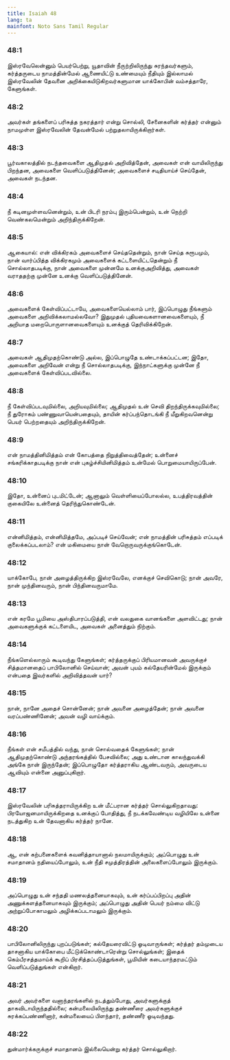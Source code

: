 ```yaml
---
title: Isaiah 48
lang: ta
mainfont: Noto Sans Tamil Regular
---
```


###  48:1

இஸ்ரவேலென்னும் பெயர்பெற்று, யூதாவின் நீருற்றிலிருந்து சுரந்தவர்களும், கர்த்தருடைய நாமத்தின்மேல் ஆணையிட்டு உண்மையும் நீதியும் இல்லாமல் இஸ்ரவேலின் தேவனை அறிக்கையிடுகிறவர்களுமான யாக்கோபின் வம்சத்தாரே, கேளுங்கள்.

###  48:2

அவர்கள் தங்களைப் பரிசுத்த நகரத்தார் என்று சொல்லி, சேனைகளின் கர்த்தர் என்னும் நாமமுள்ள இஸ்ரவேலின் தேவன்மேல் பற்றுதலாயிருக்கிறார்கள்.

###  48:3

பூர்வகாலத்தில் நடந்தவைகளை ஆதிமுதல் அறிவித்தேன், அவைகள் என் வாயிலிருந்து பிறந்தன, அவைகளை வெளிப்படுத்தினேன்; அவைகளைச் சடிதியாய்ச் செய்தேன், அவைகள் நடந்தன.

###  48:4

நீ கடினமுள்ளவனென்றும், உன் பிடரி நரம்பு இரும்பென்றும், உன் நெற்றி வெண்கலமென்றும் அறிந்திருக்கிறேன்.

###  48:5

ஆகையால்: என் விக்கிரகம் அவைகளைச் செய்ததென்றும், நான் செய்த சுரூபமும், நான் வார்ப்பித்த விக்கிரகமும் அவைகளைக் கட்டளையிட்டதென்றும் நீ சொல்லாதபடிக்கு, நான் அவைகளை முன்னமே உனக்குஅறிவித்து, அவைகள் வராததற்கு முன்னே உனக்கு வெளிப்படுத்தினேன்.

###  48:6

அவைகளைக் கேள்விப்பட்டாயே, அவைகளையெல்லாம் பார், இப்பொழுது நீங்களும் அவைகளை அறிவிக்கலாமல்லவோ? இதுமுதல் புதியவைகளானவைகளையும், நீ அறியாத மறைபொருளானவைகளையும் உனக்குத் தெரிவிக்கிறேன்.

###  48:7

அவைகள் ஆதிமுதற்கொண்டு அல்ல, இப்பொழுதே உண்டாக்கப்பட்டன; இதோ, அவைகளை அறிவேன் என்று நீ சொல்லாதபடிக்கு, இந்நாட்களுக்கு முன்னே நீ அவைகளைக் கேள்விப்படவில்லை.

###  48:8

நீ கேள்விப்படவுமில்லை, அறியவுமில்லை; ஆதிமுதல் உன் செவி திறந்திருக்கவுமில்லை; நீ துரோகம் பண்ணுவாயென்பதையும், தாயின் கர்ப்பந்தொடங்கி நீ மீறுகிறவனென்று பெயர் பெற்றதையும் அறிந்திருக்கிறேன்.

###  48:9

என் நாமத்தினிமித்தம் என் கோபத்தை நிறுத்திவைத்தேன்; உன்னைச் சங்கரிக்காதபடிக்கு நான் என் புகழ்ச்சியினிமித்தம் உன்மேல் பொறுமையாயிருப்பேன்.

###  48:10

இதோ, உன்னைப் புடமிட்டேன்; ஆனாலும் வெள்ளியைப்போலல்ல, உபத்திரவத்தின் குகையிலே உன்னைத் தெரிந்துகொண்டேன்.

###  48:11

என்னிமித்தம், என்னிமித்தமே, அப்படிச் செய்வேன்; என் நாமத்தின் பரிசுத்தம் எப்படிக் குலைக்கப்படலாம்? என் மகிமையை நான் வேறொருவருக்குங்கொடேன்.

###  48:12

யாக்கோபே, நான் அழைத்திருக்கிற இஸ்ரவேலே, எனக்குச் செவிகொடு; நான் அவரே, நான் முந்தினவரும், நான் பிந்தினவருமாமே.

###  48:13

என் கரமே பூமியை அஸ்திபாரப்படுத்தி, என் வலதுகை வானங்களை அளவிட்டது; நான் அவைகளுக்குக் கட்டளையிட, அவைகள் அனைத்தும் நிற்கும்.

###  48:14

நீங்களெல்லாரும் கூடிவந்து கேளுங்கள்; கர்த்தருக்குப் பிரியமானவன் அவருக்குச் சித்தமானதைப் பாபிலோனில் செய்வான்; அவன் புயம் கல்தேயரின்மேல் இருக்கும் என்பதை இவர்களில் அறிவித்தவன் யார்?

###  48:15

நான், நானே அதைச் சொன்னேன்; நான் அவனை அழைத்தேன்; நான் அவனை வரப்பண்ணினேன்; அவன் வழி வாய்க்கும்.

###  48:16

நீங்கள் என் சமீபத்தில் வந்து, நான் சொல்வதைக் கேளுங்கள்; நான் ஆதிமுதற்கொண்டு அந்தரங்கத்தில் பேசவில்லை; அது உண்டான காலந்துவக்கி அங்கே நான் இருந்தேன்; இப்பொழுதோ கர்த்தராகிய ஆண்டவரும், அவருடைய ஆவியும் என்னை அனுப்புகிறார்.

###  48:17

இஸ்ரவேலின் பரிசுத்தராயிருக்கிற உன் மீட்பரான கர்த்தர் சொல்லுகிறதாவது: பிரயோஜனமாயிருக்கிறதை உனக்குப் போதித்து, நீ நடக்கவேண்டிய வழியிலே உன்னை நடத்துகிற உன் தேவனாகிய கர்த்தர் நானே.

###  48:18

ஆ, என் கற்பனைகளைக் கவனித்தாயானால் நலமாயிருக்கும்; அப்பொழுது உன் சமாதானம் நதியைப்போலும், உன் நீதி சமுத்திரத்தின் அலைகளைப்போலும் இருக்கும்.

###  48:19

அப்பொழுது உன் சந்ததி மணலத்தனையாகவும், உன் கர்ப்பப்பிறப்பு அதின் அணுக்களத்தனையாகவும் இருக்கும்; அப்பொழுது அதின் பெயர் நம்மை விட்டு அற்றுப்போகாமலும் அழிக்கப்படாமலும் இருக்கும்.

###  48:20

பாபிலோனிலிருந்து புறப்படுங்கள்; கல்தேயரைவிட்டு ஓடிவாருங்கள்; கர்த்தர் தம்முடைய தாசனாகிய யாக்கோபை மீட்டுக்கொண்டாரென்று சொல்லுங்கள்; இதைக் கெம்பீரசத்தமாய்க் கூறிப் பிரசித்தப்படுத்துங்கள், பூமியின் கடையாந்தரமட்டும் வெளிப்படுத்துங்கள் என்கிறார்.

###  48:21

அவர் அவர்களை வனாந்தரங்களில் நடத்தும்போது, அவர்களுக்குத் தாகவிடாயிருந்ததில்லை; கன்மலையிலிருந்து தண்ணீரை அவர்களுக்குச் சுரக்கப்பண்ணினார், கன்மலையைப் பிளந்தார், தண்ணீர் ஓடிவந்தது.

###  48:22

துன்மார்க்கருக்குச் சமாதானம் இல்லையென்று கர்த்தர் சொல்லுகிறார்.

